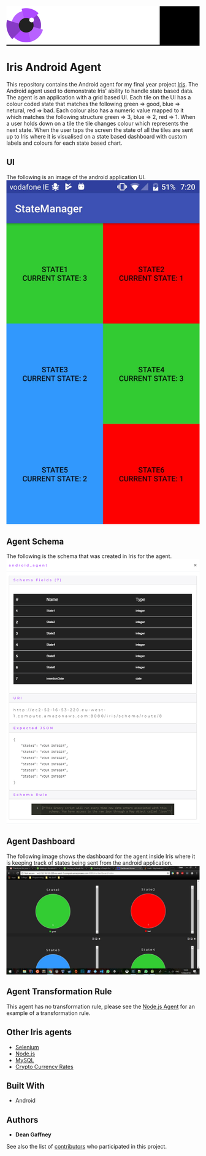<div style="background-image:url(./images/iris_jumbo_bg.png); background-color:black;">
    <div style="position: relative; left: 0; top: 0;">
        <img src="./images/iris_logo_colour.png" style="position: relative; top: 0; left: 0;"/>
    </div>
</div>

# Iris Android Agent

This repository contains the Android agent for my final year project [Iris](https://github.com/DeanGaffney/iris). The Android agent used to demonstrate Iris' ability to handle state based data. The agent is an application with a grid based UI. Each tile on the UI has a colour coded state that matches the following green => good, blue => netural, red => bad. Each colour also has a numeric value mapped to it which matches the following structure green => 3, blue => 2, red => 1. When a user holds down on a tile the tile changes colour which represents the next state. When the user taps the screen the state of all the tiles are sent up to Iris where it is visualised on a state based dashboard with custom labels and colours for each state based chart.

## UI
The following is an image of the android application UI.
![Iris Android App UI](./images/android-agent.jpeg)

## Agent Schema
The following is the schema that was created in Iris for the agent.
![Iris UI Schema](./images/iris-android-schema.PNG)

## Agent Dashboard
The following image shows the dashboard for the agent inside Iris where it is keeping track of states being sent from the android application.
![Iris Dashboard](./images/android-agent-dashboard.jpeg)

## Agent Transformation Rule
This agent has no transformation rule, please see the [Node.js Agent](https://github.com/DeanGaffney/iris-node) for an example of a transformation rule.

## Other Iris agents
* [Selenium](https://github.com/DeanGaffney/iris-selenium)
* [Node.js](https://github.com/DeanGaffney/iris-node)
* [MySQL](https://github.com/DeanGaffney/iris-mysql)
* [Crypto Currency Rates](https://github.com/DeanGaffney/iris-crypto-rates)

## Built With

- Android

## Authors

* **Dean Gaffney**

See also the list of [contributors](https://github.com/DeanGaffney/iris-selenium/graphs/contributors) who participated in this project.